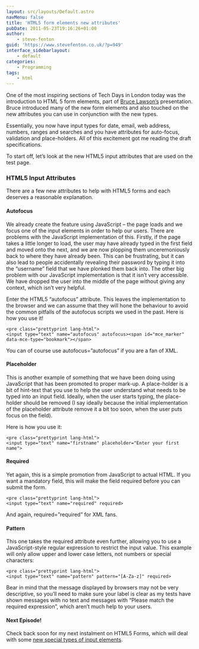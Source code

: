 ```yaml
---
layout: src/layouts/Default.astro
navMenu: false
title: 'HTML5 form elements new attributes'
pubDate: 2011-05-23T19:16:26+01:00
author:
    - steve-fenton
guid: 'https://www.stevefenton.co.uk/?p=949'
interface_sidebarlayout:
    - default
categories:
    - Programming
tags:
    - html
---
```


One of the most inspiring sections of Tech Days in London today was the introduction to HTML 5 form elements, part of [Bruce Lawson’s](http://www.brucelawson.co.uk/) presentation. Bruce introduced many of the new form elements and also touched on the new attributes you can use in conjunction with the new types.

Essentially, you now have input types for date, email, web address, numbers, ranges and searches and you have attributes for auto-focus, validation and place-holders. All of this excitement got me reading the draft specifications.

To start off, let’s look at the new HTML5 input attributes that are used on the test page.

### HTML5 Input Attributes

There are a few new attributes to help with HTML5 forms and each deserves a reasonable explanation.

#### Autofocus

We already create the feature using JavaScript – the page loads and we focus one of the input elements in order to help our users. There are problems with the JavaScript implementation of this. Firstly, if the page takes a little longer to load, the user may have already typed in the first field and moved onto the next, and we are now plopping them unceremoniously back to where they have already been. This can be frustrating, but it can also lead to people accidentally revealing their password by typing it into the “username” field that we have plonked them back into. The other big problem with our JavaScript implementation is that it isn’t very accessible. We have dropped the user into the middle of the page without giving any context, which isn’t very helpful.

Enter the HTML5 “autofocus” attribute. This leaves the implementation to the browser and we can assume that they will hone the behaviour to avoid the common pitfalls of the autofocus scripts we used in the past. Here is how you use it!

```
<pre class="prettyprint lang-html">
<input type="text" name="autofocus" autofocus><span id="mce_marker" data-mce-type="bookmark">​</span>
```

You can of course use autofocus=”autofocus” if you are a fan of XML.

#### Placeholder

This is another example of something that we have been doing using JavaScript that has been promoted to proper mark-up. A place-holder is a bit of hint-text that you use to help the user understand what needs to be typed into an input field. Ideally, when the user starts typing, the place-holder should be removed (I say ideally because the initial implementation of the placeholder attribute remove it a bit too soon, when the user puts focus on the field).

Here is how you use it:

```
<pre class="prettyprint lang-html">
<input type="text" name="firstname" placeholder="Enter your first name">
```

#### Required

Yet again, this is a simple promotion from JavaScript to actual HTML. If you want a mandatory field, this will make the field required before you can submit the form.

```
<pre class="prettyprint lang-html">
<input type="text" name="required" required>
```

And again, required=”required” for XML fans.

#### Pattern

This one takes the required attribute even further, allowing you to use a JavaScript-style regular expression to restrict the input value. This example will only allow upper and lower case letters, not numbers or special characters:

```
<pre class="prettyprint lang-html">
<input type="text" name="pattern" pattern="[A-Za-z]" required>
```

Bear in mind that the message displayed by browsers may not be very descriptive, so you’ll need to make sure your label is clear as my tests have shown messages with no text and messages with “Please match the required expression”, which aren’t much help to your users.

#### Next Episode!

Check back soon for my next instalment on HTML5 Forms, which will deal with some [new special types of input elements](https://www.stevefenton.co.uk/2011/05/HTML-5-Forms-Special-Input-Elements/).